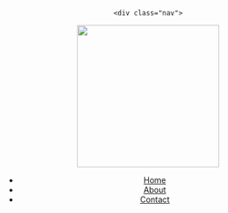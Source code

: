 

<html>
<head>
  <title>GSA</title>
  <link rel="stylesheet" type="text/css" href="main.css">
</head>


  <header>

    <div class="nav">
   <img src="https://scontent.fsnc1-1.fna.fbcdn.net/v/t1.0-9/29571461_155466868606469_7728567792941123379_n.jpg?oh=fe9a82b0e095a69c13891e5c8b1c0125&oe=5B27D9D1" width="250px" height="250px" />
      <ul>
        <li class="home"><a href="#">Home</a></li>
        <li class="about"><a href="#">About</a></li>
        <li class="contact"><a href="#">Contact</a></li>
      </ul>
    </div>
  </header>
 
</html>
